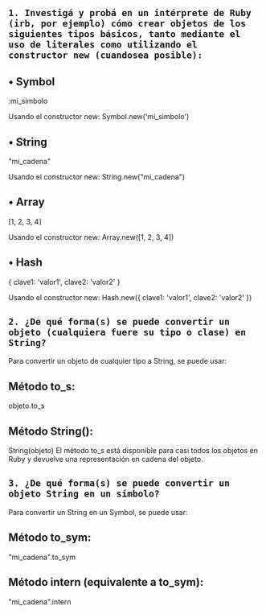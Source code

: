 ## ```1. Investigá y probá en un intérprete de Ruby (irb, por ejemplo) cómo crear objetos de los siguientes tipos básicos, tanto mediante el uso de literales como utilizando el constructor new (cuandosea posible):```

## • Symbol
:mi_simbolo

Usando el constructor new:
Symbol.new('mi_simbolo')

## • String
"mi_cadena"

Usando el constructor new:
String.new("mi_cadena")

## • Array
[1, 2, 3, 4]

Usando el constructor new:
Array.new([1, 2, 3, 4])

## • Hash
{ clave1: 'valor1', clave2: 'valor2' }

Usando el constructor new:
Hash.new({ clave1: 'valor1', clave2: 'valor2' })

## ```2. ¿De qué forma(s) se puede convertir un objeto (cualquiera fuere su tipo o clase) en String?```
Para convertir un objeto de cualquier tipo a String, se puede usar:

## Método to_s:
objeto.to_s

## Método String():
String(objeto)
El método to_s está disponible para casi todos los objetos en Ruby y devuelve una representación en cadena del objeto.

## ```3. ¿De qué forma(s) se puede convertir un objeto String en un símbolo?```
Para convertir un String en un Symbol, se puede usar:

## Método to_sym:
"mi_cadena".to_sym

## Método intern (equivalente a to_sym):
"mi_cadena".intern
